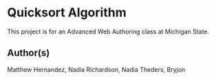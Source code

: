 # Quicksort Algorithm
This project is for an Advanced Web Authoring class at Michigan State. 

## Author(s)
Matthew Hernandez, Nadia Richardson, Nadia Theders, Bryjon

